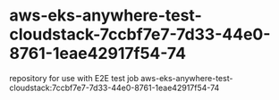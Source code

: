 # aws-eks-anywhere-test-cloudstack-7ccbf7e7-7d33-44e0-8761-1eae42917f54-74
repository for use with E2E test job aws-eks-anywhere-test-cloudstack:7ccbf7e7-7d33-44e0-8761-1eae42917f54-74
